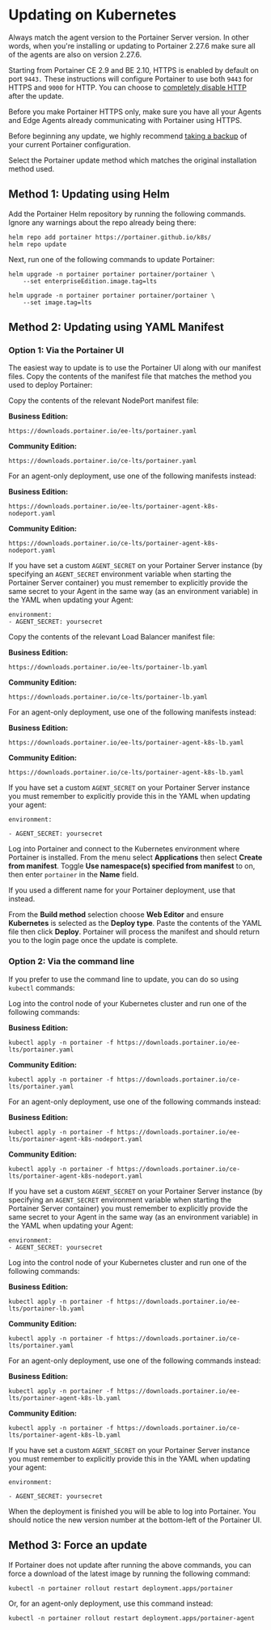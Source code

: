 # Updating on Kubernetes


Always match the agent version to the Portainer Server version. In other words, when you're installing or updating to Portainer 2.27.6 make sure all of the agents are also on version 2.27.6.



Starting from Portainer CE 2.9 and BE 2.10, HTTPS is enabled by default on port `9443.` These instructions will configure Portainer to use both `9443` for HTTPS and `9000` for HTTP. You can choose to [completely disable HTTP](../../admin/settings/#force-https-only) after the update.&#x20;

Before you make Portainer HTTPS only, make sure you have all your Agents and Edge Agents already communicating with Portainer using HTTPS.&#x20;



Before beginning any update, we highly recommend [taking a backup](../../admin/settings/general.md#back-up-portainer) of your current Portainer configuration.


Select the Portainer update method which matches the original installation method used.

## Method 1: Updating using Helm

Add the Portainer Helm repository by running the following commands. Ignore any warnings about the repo already being there:

```
helm repo add portainer https://portainer.github.io/k8s/
helm repo update
```

Next, run one of the following commands to update Portainer:



```
helm upgrade -n portainer portainer portainer/portainer \
    --set enterpriseEdition.image.tag=lts
```



```
helm upgrade -n portainer portainer portainer/portainer \
    --set image.tag=lts
```



## Method 2: Updating using YAML Manifest

### Option 1: Via the Portainer UI

The easiest way to update is to use the Portainer UI along with our manifest files. Copy the contents of the manifest file that matches the method you used to deploy Portainer:



Copy the contents of the relevant NodePort manifest file:

**Business Edition:**

```
https://downloads.portainer.io/ee-lts/portainer.yaml
```

**Community Edition:**

```
https://downloads.portainer.io/ce-lts/portainer.yaml
```

For an agent-only deployment, use one of the following manifests instead:

**Business Edition:**

```
https://downloads.portainer.io/ee-lts/portainer-agent-k8s-nodeport.yaml
```

**Community Edition:**

```
https://downloads.portainer.io/ce-lts/portainer-agent-k8s-nodeport.yaml
```


If you have set a custom `AGENT_SECRET` on your Portainer Server instance (by specifying an `AGENT_SECRET` environment variable when starting the Portainer Server container) you must remember to explicitly provide the same secret to your Agent in the same way (as an environment variable) in the YAML when updating your Agent:

`environment:`\
&#x20; `- AGENT_SECRET: yoursecret`




Copy the contents of the relevant Load Balancer manifest file:

**Business Edition:**

```
https://downloads.portainer.io/ee-lts/portainer-lb.yaml
```

**Community Edition:**

```
https://downloads.portainer.io/ce-lts/portainer-lb.yaml
```

For an agent-only deployment, use one of the following manifests instead:

**Business Edition:**

```
https://downloads.portainer.io/ee-lts/portainer-agent-k8s-lb.yaml
```

**Community Edition:**

```
https://downloads.portainer.io/ce-lts/portainer-agent-k8s-lb.yaml
```


If you have set a custom `AGENT_SECRET` on your Portainer Server instance you must remember to explicitly provide this in the YAML when updating your agent:

`environment:`

&#x20; `- AGENT_SECRET: yoursecret`




Log into Portainer and connect to the Kubernetes environment where Portainer is installed. From the menu select **Applications** then select **Create from manifest**. Toggle **Use namespace(s) specified from manifest** to on, then enter `portainer` in the **Name** field.&#x20;


If you used a different name for your Portainer deployment, use that instead.


From the **Build method** selection choose **Web Editor** and ensure **Kubernetes** is selected as the **Deploy type**. Paste the contents of the YAML file then click **Deploy**. Portainer will process the manifest and should return you to the login page once the update is complete.

### Option 2: Via the command line

If you prefer to use the command line to update, you can do so using `kubectl` commands:



Log into the control node of your Kubernetes cluster and run one of the following commands:

**Business Edition:**

```
kubectl apply -n portainer -f https://downloads.portainer.io/ee-lts/portainer.yaml
```

**Community Edition:**

```
kubectl apply -n portainer -f https://downloads.portainer.io/ce-lts/portainer.yaml
```

For an agent-only deployment, use one of the following commands instead:

**Business Edition:**

```
kubectl apply -n portainer -f https://downloads.portainer.io/ee-lts/portainer-agent-k8s-nodeport.yaml
```

**Community Edition:**

```
kubectl apply -n portainer -f https://downloads.portainer.io/ce-lts/portainer-agent-k8s-nodeport.yaml
```


If you have set a custom `AGENT_SECRET` on your Portainer Server instance (by specifying an `AGENT_SECRET` environment variable when starting the Portainer Server container) you must remember to explicitly provide the same secret to your Agent in the same way (as an environment variable) in the YAML when updating your Agent:

`environment:`\
&#x20; `- AGENT_SECRET: yoursecret`




Log into the control node of your Kubernetes cluster and run one of the following commands:

**Business Edition:**

```
kubectl apply -n portainer -f https://downloads.portainer.io/ee-lts/portainer-lb.yaml
```

**Community Edition:**

```
kubectl apply -n portainer -f https://downloads.portainer.io/ce-lts/portainer.yaml
```

For an agent-only deployment, use one of the following commands instead:

**Business Edition:**

```
kubectl apply -n portainer -f https://downloads.portainer.io/ee-lts/portainer-agent-k8s-lb.yaml
```

**Community Edition:**

```
kubectl apply -n portainer -f https://downloads.portainer.io/ce-lts/portainer-agent-k8s-lb.yaml
```


If you have set a custom `AGENT_SECRET` on your Portainer Server instance you must remember to explicitly provide this in the YAML when updating your agent:

`environment:`

&#x20; `- AGENT_SECRET: yoursecret`




When the deployment is finished you will be able to log into Portainer. You should notice the new version number at the bottom-left of the Portainer UI.

## Method 3: Force an update

If Portainer does not update after running the above commands, you can force a download of the latest image by running the following command:

```
kubectl -n portainer rollout restart deployment.apps/portainer
```

Or, for an agent-only deployment, use this command instead:

```
kubectl -n portainer rollout restart deployment.apps/portainer-agent
```

